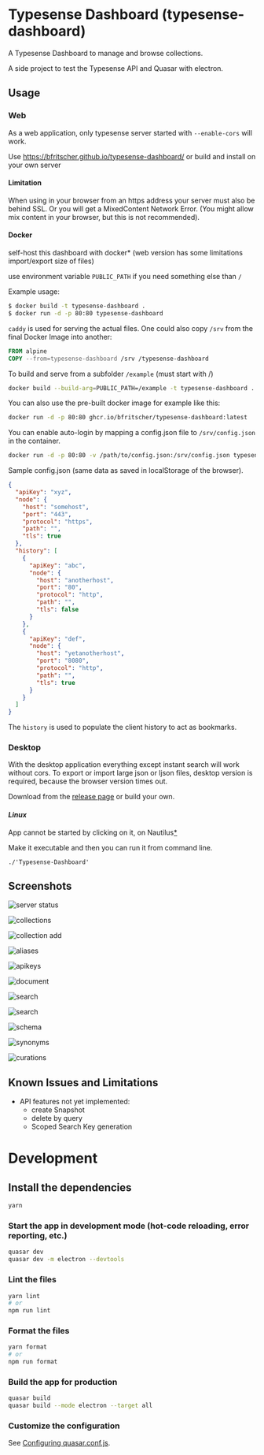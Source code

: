 # Typesense Dashboard (typesense-dashboard)

A Typesense Dashboard to manage and browse collections.

A side project to test the Typesense API and Quasar with electron.

## Usage

### Web

As a web application, only typesense server started with `--enable-cors` will work.

Use https://bfritscher.github.io/typesense-dashboard/ or build and install on your own server

#### Limitation

When using in your browser from an https address your server must also be behind SSL. Or you will get a MixedContent Network Error. (You might allow mix content in your browser, but this is not recommended).

#### Docker

self-host this dashboard with docker\* (web version has some limitations import/export size of files)

use environment variable `PUBLIC_PATH` if you need something else than `/`

Example usage:

```bash
$ docker build -t typesense-dashboard .
$ docker run -d -p 80:80 typesense-dashboard
```

`caddy` is used for serving the actual files.
One could also copy `/srv` from the final Docker Image into another:

```Dockerfile
FROM alpine
COPY --from=typesense-dashboard /srv /typesense-dashboard
```

To build and serve from a subfolder `/example` (must start with /)

```bash
docker build --build-arg=PUBLIC_PATH=/example -t typesense-dashboard .
```

You can also use the pre-built docker image for example like this:

```bash
docker run -d -p 80:80 ghcr.io/bfritscher/typesense-dashboard:latest
```

You can enable auto-login by mapping a config.json file to `/srv/config.json` in the container.

```bash
docker run -d -p 80:80 -v /path/to/config.json:/srv/config.json typesense-dashboard
```

Sample config.json (same data as saved in localStorage of the browser).

```json
{
  "apiKey": "xyz",
  "node": {
    "host": "somehost",
    "port": "443",
    "protocol": "https",
    "path": "",
    "tls": true
  },
  "history": [
    {
      "apiKey": "abc",
      "node": {
        "host": "anotherhost",
        "port": "80",
        "protocol": "http",
        "path": "",
        "tls": false
      }
    },
    {
      "apiKey": "def",
      "node": {
        "host": "yetanotherhost",
        "port": "8080",
        "protocol": "http",
        "path": "",
        "tls": true
      }
    }
  ]
}
```

The `history` is used to populate the client history to act as bookmarks.

### Desktop

With the desktop application everything except instant search will work without cors.
To export or import large json or ljson files, desktop version is required, because the browser version times out.

Download from the [release page](https://github.com/bfritscher/typesense-dashboard/releases) or build your own.

#### _Linux_

App cannot be started by clicking on it, on Nautilus[\*](https://stackoverflow.com/questions/55060402/electron-executable-not-recognized-by-nautilus)

Make it executable and then you can run it from command line.

```
./'Typesense-Dashboard'
```

## Screenshots

![server status](docs/images/server.png)

![collections](docs/images/collections.png)

![collection add](docs/images/collection_add.png)

![aliases](docs/images/aliases.png)

![apikeys](docs/images/apikeys.png)

![document](docs/images/document.png)

![search](docs/images/search.png)

![search](docs/images/search_json.png)

![schema](docs/images/schema.png)

![synonyms](docs/images/synonyms.png)

![curations](docs/images/curations.png)

## Known Issues and Limitations

- API features not yet implemented:
  - create Snapshot
  - delete by query
  - Scoped Search Key generation

# Development

## Install the dependencies

```bash
yarn
```

### Start the app in development mode (hot-code reloading, error reporting, etc.)

```bash
quasar dev
quasar dev -m electron --devtools
```

### Lint the files

```bash
yarn lint
# or
npm run lint
```

### Format the files

```bash
yarn format
# or
npm run format
```

### Build the app for production

```bash
quasar build
quasar build --mode electron --target all
```

### Customize the configuration

See [Configuring quasar.conf.js](https://v2.quasar.dev/quasar-cli/quasar-conf-js).

